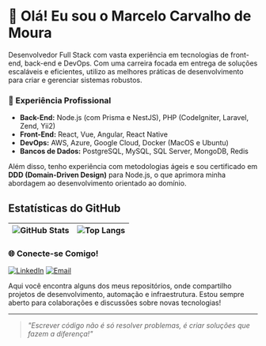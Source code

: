# 👋 Olá! Eu sou o Marcelo Carvalho de Moura

Desenvolvedor Full Stack com vasta experiência em tecnologias de front-end, back-end e DevOps. Com uma carreira focada em entrega de soluções escaláveis e eficientes, utilizo as melhores práticas de desenvolvimento para criar e gerenciar sistemas robustos.

### 💼 Experiência Profissional

- **Back-End:** Node.js (com Prisma e NestJS), PHP (CodeIgniter, Laravel, Zend, Yii2)
- **Front-End:** React, Vue, Angular, React Native
- **DevOps:** AWS, Azure, Google Cloud, Docker (MacOS e Ubuntu)
- **Bancos de Dados:** PostgreSQL, MySQL, SQL Server, MongoDB, Redis

Além disso, tenho experiência com metodologias ágeis e sou certificado em **DDD (Domain-Driven Design)** para Node.js, o que aprimora minha abordagem ao desenvolvimento orientado ao domínio.

## Estatísticas do GitHub

| ![GitHub Stats](https://github-readme-stats.vercel.app/api?username=marcelocarvalhodemoura&show_icons=true&theme=dracula) | ![Top Langs](https://github-readme-stats.vercel.app/api/top-langs/?username=marcelocarvalhodemoura&layout=compact&langs_count=10&theme=dark) |
|---|---|


### 🌐 Conecte-se Comigo!

<div align="left">
  <a href="https://linkedin.com/in/carvalhomar" target="_blank"><img src="https://img.shields.io/badge/LinkedIn-%230077B5.svg?&style=for-the-badge&logo=linkedin&logoColor=white" alt="LinkedIn"/></a>
  <a href="mailto:marcelo@devwev.com.br"><img src="https://img.shields.io/badge/Email-%23D14836.svg?&style=for-the-badge&logo=gmail&logoColor=white" alt="Email"/></a>
</div>

Aqui você encontra alguns dos meus repositórios, onde compartilho projetos de desenvolvimento, automação e infraestrutura. Estou sempre aberto para colaborações e discussões sobre novas tecnologias!

---

> _"Escrever código não é só resolver problemas, é criar soluções que fazem a diferença!"_

